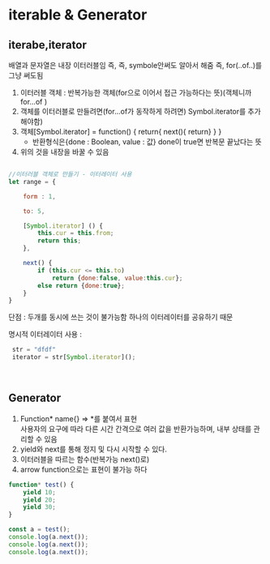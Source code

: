# iterable & Generator

## iterabe,iterator
배열과 문자열은 내장 이터러블임 즉, 즉, symbole안써도 알아서 해줌 즉, for(..of..)를 그냥 써도됨  
1. 이터러블 객체 : 반복가능한 객체(for으로 이어서 접근 가능하다는 뜻)(객체니까 for…of )
2. 객체를 이터러블로 만들려면(for…of가 동작하게 하려면) Symbol.iterator를 추가해야함)
3. 객체[Symbol.iterator] = function() { return{ next(){ return} }   }  
    - 반환형식은{done : Boolean, value : 값} done이 true면 반복문 끝났다는 뜻
4. 위의 것을 내장을 바꿀 수 있음
```js

//이터러블 객체로 만들기 - 이터레이터 사용
let range = {

    form : 1,

    to: 5,

    [Symbol.iterator] () {
        this.cur = this.from;
        return this;
    },

    next() {
        if (this.cur <= this.to)
            return {done:false, value:this.cur};
        else return {done:true};
    }
}

``` 

단점 : 두개를 동시에 쓰는 것이 불가능함 하나의 이터레이터를 공유하기 때문

명시적 이터레이터 사용 :  
```js
 str = "dfdf" 
 iterator = str[Symbol.iterator]();
```
</br>

## Generator
1. Function* name{} => *를 붙여서 표현   
사용자의 요구에 따라 다른 시간 간격으로 여러 값을 반환가능하며, 내부 상태를 관리할 수 있음
2. yield와 next를 통해 정지 및 다시 시작할 수 있다.
3. 이터러블을 따르는 함수(반복가능 next()로)
4. arrow function으로는 표현이 불가능 하다
```js
function* test() {
    yield 10;
    yield 20;
    yield 30;
}

const a = test();
console.log(a.next());
console.log(a.next());
console.log(a.next());
```

